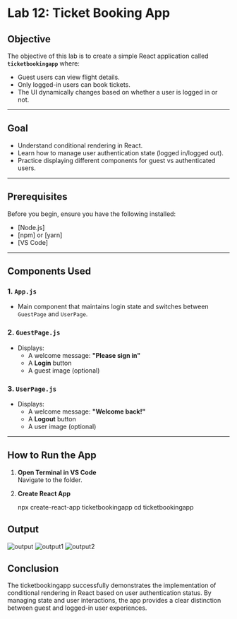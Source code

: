 # Lab 12: Ticket Booking App

## Objective
The objective of this lab is to create a simple React application called **`ticketbookingapp`** where:
- Guest users can view flight details.
- Only logged-in users can book tickets.
- The UI dynamically changes based on whether a user is logged in or not.

---

## Goal
- Understand conditional rendering in React.
- Learn how to manage user authentication state (logged in/logged out).
- Practice displaying different components for guest vs authenticated users.

---

##  Prerequisites
Before you begin, ensure you have the following installed:

- [Node.js]
- [npm] or [yarn]
- [VS Code]


---

## Components Used

### 1. `App.js`
- Main component that maintains login state and switches between `GuestPage` and `UserPage`.

### 2. `GuestPage.js`
- Displays:
  - A welcome message: **"Please sign in"**
  - A **Login** button
  - A guest image (optional)

### 3. `UserPage.js`
- Displays:
  - A welcome message: **"Welcome back!"**
  - A **Logout** button
  - A user image (optional)

---

## How to Run the App

1. **Open Terminal in VS Code**  
   Navigate to the  folder.

2. **Create React App**
   
   npx create-react-app ticketbookingapp
   cd ticketbookingapp

## Output
![output](https://github.com/user-attachments/assets/1eed51e1-9f67-47a9-85bb-b35316f0963e)
![output1](https://github.com/user-attachments/assets/6823187f-e83a-4f47-8c1e-f7687ff3e820)
![output2](https://github.com/user-attachments/assets/f804881b-ae2a-4b32-848f-974d589193b3)

## Conclusion
The ticketbookingapp successfully demonstrates the implementation of conditional rendering in React based on user authentication status. By managing state and user interactions, the app provides a clear distinction between guest and logged-in user experiences.
